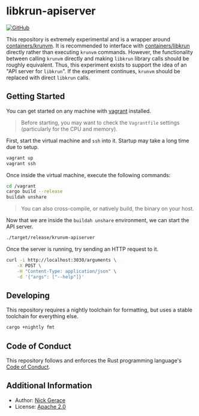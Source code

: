 # libkrun-apiserver

[![GitHub](https://img.shields.io/github/license/nickgerace/libkrun-apiserver?style=flat-square)](./LICENSE)

This repository is extremely experimental and is a wrapper around [containers/krunvm](https://github.com/containers/krunvm).
It is recommended to interface with [containers/libkrun](https://github.com/containers/libkrun) directly rather than executing `krunvm` commands.
However, the functionality between calling `krunvm` directly and making `libkrun` library calls should be roughly equivalent.
Thus, this experiment exists to support the idea of an "API server for `libkrun`".
If the experiment continues, `krunvm` should be replaced with direct `libkrun` calls.

## Getting Started

You can get started on any machine with [vagrant](https://www.vagrantup.com/) installed.

> Before starting, you may want to check the `Vagrantfile` settings (particularly for the CPU and memory).

First, start the virtual machine and `ssh` into it.
Startup may take a long time due to setup.

```sh
vagrant up
vagrant ssh
```

Once inside the virtual machine, execute the following commands:

```sh
cd /vagrant
cargo build --release
buildah unshare
```

> You can also cross-compile, or natively build, the binary on your host.

Now that we are inside the `buildah unshare` environment, we can start the API server.

```sh
./target/release/krunvm-apiserver
```

Once the server is running, try sending an HTTP request to it.

```sh
curl -i http://localhost:3030/arguments \
    -X POST \
    -H "Content-Type: application/json" \
    -d '{"args": ["--help"]}'
```

## Developing

This repository requires a nightly toolchain for formatting, but uses a stable toolchain for everything else.

```sh
cargo +nightly fmt
```

## Code of Conduct

This repository follows and enforces the Rust programming language's [Code of Conduct](https://www.rust-lang.org/policies/code-of-conduct).

## Additional Information

- Author: [Nick Gerace](https://nickgerace.dev)
- License: [Apache 2.0](./LICENSE)
